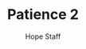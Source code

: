 ---
image: /assets/img/kl/kl_patience_2.png
title: Patience 2
number: 2
categories:
  - Meditations
  - Virtues
  - Patience
author: Hope Staff
notes: Patience 2
embed: >-
  EMBED_GOES_HERE
transcript: >-
  SOME LINES OF TEXT START HERE
---